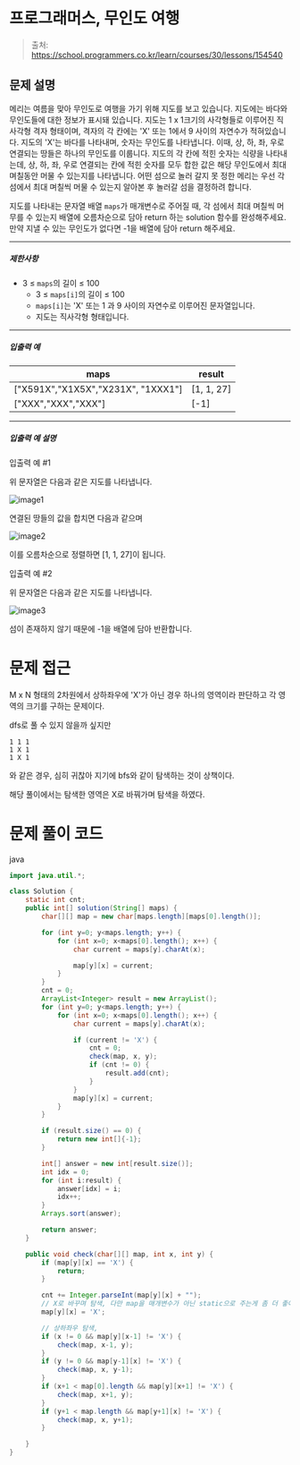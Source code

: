 # 프로그래머스, 무인도 여행

> 출처: https://school.programmers.co.kr/learn/courses/30/lessons/154540

## 문제 설명

메리는 여름을 맞아 무인도로 여행을 가기 위해 지도를 보고 있습니다. 지도에는 바다와 무인도들에 대한 정보가 표시돼 있습니다. 지도는 1 x 1크기의 사각형들로 이루어진 직사각형 격자 형태이며, 격자의 각 칸에는 'X' 또는 1에서 9 사이의 자연수가 적혀있습니다. 지도의 'X'는 바다를 나타내며, 숫자는 무인도를 나타냅니다. 이때, 상, 하, 좌, 우로 연결되는 땅들은 하나의 무인도를 이룹니다. 지도의 각 칸에 적힌 숫자는 식량을 나타내는데, 상, 하, 좌, 우로 연결되는 칸에 적힌 숫자를 모두 합한 값은 해당 무인도에서 최대 며칠동안 머물 수 있는지를 나타냅니다. 어떤 섬으로 놀러 갈지 못 정한 메리는 우선 각 섬에서 최대 며칠씩 머물 수 있는지 알아본 후 놀러갈 섬을 결정하려 합니다.

지도를 나타내는 문자열 배열 `maps`가 매개변수로 주어질 때, 각 섬에서 최대 며칠씩 머무를 수 있는지 배열에 오름차순으로 담아 return 하는 solution 함수를 완성해주세요. 만약 지낼 수 있는 무인도가 없다면 -1을 배열에 담아 return 해주세요.

---

##### 제한사항

-   3 ≤ `maps`의 길이 ≤ 100
    -   3 ≤ `maps[i]`의 길이 ≤ 100
    -   `maps[i]`는 'X' 또는 1 과 9 사이의 자연수로 이루어진 문자열입니다.
    -   지도는 직사각형 형태입니다.

---

##### 입출력 예

| maps                                 | result       |
| ------------------------------------ | ------------ |
| \["X591X","X1X5X","X231X", "1XXX1"\] | \[1, 1, 27\] |
| \["XXX","XXX","XXX"\]                | \[-1\]       |

---

##### 입출력 예 설명

입출력 예 #1

위 문자열은 다음과 같은 지도를 나타냅니다.

![image1](https://user-images.githubusercontent.com/62426665/206862823-4633fbf1-c075-4d35-b577-26f504dcd332.png)

연결된 땅들의 값을 합치면 다음과 같으며

![image2](https://user-images.githubusercontent.com/62426665/209070615-ae568f20-cf06-4f88-8d4f-8e9861af2d36.png)

이를 오름차순으로 정렬하면 \[1, 1, 27\]이 됩니다.

입출력 예 #2

위 문자열은 다음과 같은 지도를 나타냅니다.

![image3](https://user-images.githubusercontent.com/62426665/206863265-0a371c69-d4b5-411a-972f-bdc36b90c917.png)

섬이 존재하지 않기 때문에 -1을 배열에 담아 반환합니다.

# 문제 접근

M x N 형태의 2차원에서 상하좌우에 'X'가 아닌 경우 하나의 영역이라 판단하고 각 영역의 크기를 구하는 문제이다.

dfs로 풀 수 있지 않을까 싶지만

```
1 1 1
1 X 1
1 X 1
```

와 같은 경우, 심히 귀찮아 지기에 bfs와 같이 탐색하는 것이 상책이다.

해당 풀이에서는 탐색한 영역은 X로 바꿔가며 탐색을 하였다.

# 문제 풀이 코드

java

```java
import java.util.*;

class Solution {
    static int cnt;
    public int[] solution(String[] maps) {
        char[][] map = new char[maps.length][maps[0].length()];

        for (int y=0; y<maps.length; y++) {
            for (int x=0; x<maps[0].length(); x++) {
                char current = maps[y].charAt(x);

                map[y][x] = current;
            }
        }
        cnt = 0;
        ArrayList<Integer> result = new ArrayList();
        for (int y=0; y<maps.length; y++) {
            for (int x=0; x<maps[0].length(); x++) {
                char current = maps[y].charAt(x);

                if (current != 'X') {
                    cnt = 0;
                    check(map, x, y);
                    if (cnt != 0) {
                        result.add(cnt);
                    }
                }
                map[y][x] = current;
            }
        }

        if (result.size() == 0) {
            return new int[]{-1};
        }

        int[] answer = new int[result.size()];
        int idx = 0;
        for (int i:result) {
            answer[idx] = i;
            idx++;
        }
        Arrays.sort(answer);

        return answer;
    }

    public void check(char[][] map, int x, int y) {
        if (map[y][x] == 'X') {
            return;
        }

        cnt += Integer.parseInt(map[y][x] + "");
        // X로 바꾸며 탐색, 다만 map을 매개변수가 아닌 static으로 주는게 좀 더 좋아보임
        map[y][x] = 'X';

        // 상하좌우 탐색,
        if (x != 0 && map[y][x-1] != 'X') {
            check(map, x-1, y);
        }
        if (y != 0 && map[y-1][x] != 'X') {
            check(map, x, y-1);
        }
        if (x+1 < map[0].length && map[y][x+1] != 'X') {
            check(map, x+1, y);
        }
        if (y+1 < map.length && map[y+1][x] != 'X') {
            check(map, x, y+1);
        }

    }
}
```

